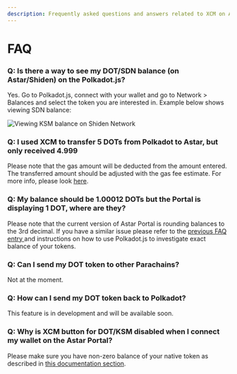 ```yaml
---
description: Frequently asked questions and answers related to XCM on Astar
---
```


# FAQ

### Q: Is there a way to see my DOT/SDN balance (on Astar/Shiden) on the Polkadot.js?

Yes. Go to Polkadot.js, connect with your wallet and go to Network > Balances and select the token you are interested in. Example below shows viewing SDN balance:

![Viewing KSM balance on Shiden Network](../.gitbook/assets/FAQ\_PolkadotJS\_AssetBalance1.png)

### Q: I used XCM to transfer 5 DOTs from Polkadot to Astar, but only received 4.999

Please note that the gas amount will be deducted from the amount entered. The transferred amount should be adjusted with the gas fee estimate. For more info, please look [here](using-xcm-on-astar/xcm-transactions.md#xcm-transfer-from-polkadot-to-astar).

### Q: My balance should be 1.00012 DOTs but the Portal is displaying 1 DOT, where are they?

Please note that the current version of Astar Portal is rounding balances to the 3rd decimal. If you have a similar issue please refer to the [previous FAQ entry ](faq.md#q-is-there-a-way-to-see-my-dot-sdn-balance-on-astar-shiden-on-the-polkadot.js)and instructions on how to use Polkadot.js to investigate exact balance of your tokens.

### Q: Can I send my DOT token to other Parachains?

Not at the moment.

### Q: How can I send my DOT token back to Polkadot?

This feature is in development and will be available soon.&#x20;

### Q: Why is XCM button for DOT/KSM disabled when I connect my wallet on the Astar Portal?

Please make sure you have non-zero balance of your native token as described in [this documentation section](using-xcm-on-astar/xcm-transactions.md#xcm-transfer-from-polkadot-to-astar).
